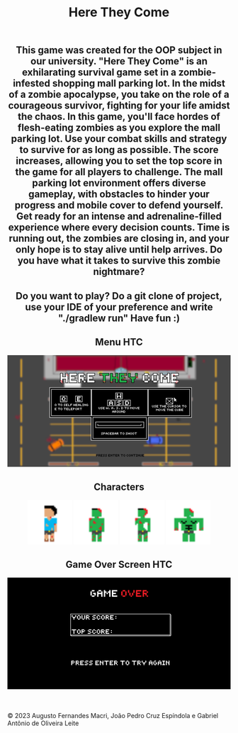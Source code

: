 <!DOCTYPE html>
<html>
<body>
    <header>
        <div align="center">
            <h1>Here They Come</h1>
    </header>
    <main>
        <section>
            <div align="center">
                <h2>This game was created for the OOP subject in our university. "Here They Come" is an exhilarating
                    survival game set in a zombie-infested shopping mall parking lot. In the midst of a zombie
                    apocalypse, you take on the role of a courageous survivor, fighting for your life amidst the chaos.
                    In this game, you'll face hordes of flesh-eating zombies as you explore the mall parking lot. Use
                    your combat skills and strategy to survive for as long as possible. The score increases, allowing
                    you to set the top score in the game for all players to challenge.
                    The mall parking lot environment offers diverse gameplay, with obstacles to hinder your progress and
                    mobile cover to defend yourself.
                    Get ready for an intense and adrenaline-filled experience where every decision counts. Time is
                    running out, the zombies are closing in, and your only hope is to stay alive until help arrives. Do
                    you have what it takes to survive this zombie nightmare?</h2>
                <p></p>
        </section>
        <p>
        <section>
            <div align="center">
                <h2>Do you want to play?
                    Do a git clone of project, use your IDE of your preference and write "./gradlew run"
                    Have fun :)
        </section>
        </p>
        <section>
            <div align="center">
                <h2>Menu HTC</h2>
                <div align="center">
                    <img src="assets/images/Menu.png" width="750px" alt="Menu of HTC">
        </section>
        <section>
            <div align="center">
                <h2>Characters</h2>
                <div align="center">
                    <img src="assets/images/character1.Left.png" width="100px" alt="Character">
                    <img src="assets/images/zombie.png" width="100px" alt="Zombie Normal">
                    <img src="assets/images/zombie2.png" width="100px" alt="Zombie Fast">
                    <img src="assets/images/zombie3.png" width="100px" alt="Zombie Buff">
        </section>
        <section>
            <div align="center">
                <h2>Game Over Screen HTC</h2>
                <div align="center">
                    <img src="assets/images/gameOver_screen.png" width="750px" alt="Game Over">
        </section>
    </main>
    <footer>
        <br>
        <br>
        <p>&copy; 2023 Augusto Fernandes Macri, João Pedro Cruz Espíndola e Gabriel Antônio de Oliveira Leite</p>
    </footer>
</body>
</html>
